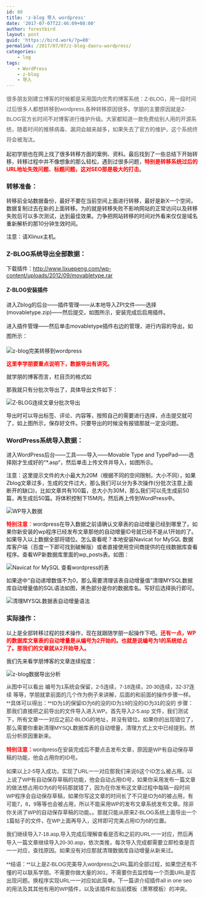 ```yaml
---
id: 80
title: 'z-blog 导入 wordpress'
date: '2017-07-07T22:46:09+08:00'
author: forestbird
layout: post
guid: 'https://bird.work/?p=80'
permalink: /2017/07/07/z-blog-daoru-wordpress/
categories:
    - log
tags:
    - WordPress
    - z-blog
    - 导入
---
```


 <span style="color: rgb(85, 85, 85); font-family: Verdana, Arial, Helvetica, sans-serif; font-size: 14px; line-height: 26.6px; text-align: justify; text-indent: 2em;">很多朋友刚建立博客的时候都是采用国内优秀的博客系统：Z-BLOG，用一段时间过后很多人都想转移到wordpress,各种转移原因很多。学朋的主要原因就是Z-BLOG官方长时间不对博客进行维护升级。大家都知道一款免费给别人用的开源系统，随着时间的推移病毒、漏洞会越来越多，如果失去了官方的维护，这个系统终将会被淘汰。</span>

起初学朋也在网上找了很多转移方面的案例、资料。最后找到了一些总结下开始转移，转移过程中并不像想象的那么轻松，遇到过很多问题，<span style="margin: 0px; padding: 0px; color: rgb(255, 0, 0);">**特别是转移系统过后的URL地址失效问题、标题问题，这对SEO那是极大的打击**</span>。

### 转移准备：

转移前全站数据备份，最好不要在当前空间上面进行转移，最好是新X一个空间，数据复制过去在新的上面转移。为的就是转移失败不影响网站的正常访问以及转移失败后可以多次测试，达到最佳效果。力争把网站转移的时间对外看来仅仅是域名重新解析的那10分钟生效时间。

注意：请Xlinux主机。

### Z-BLOG系统导出全部数据：

下载插件：http://www.lixuepeng.com/wp-content/uploads/2012/09/movabletype.rar

#### Z-BLOG安装插件

进入Zblog的后台——插件管理——从本地导入ZPI文件——选择(movabletype.zip)——然后提交，如图所示，安装完成后启用插件。

<span style="line-height: 26.6px; text-indent: 2em;">进入插件管理——然后单击movabletype插件右边的管理，进行内容的导出，如图所示：</span>

![z-blog完美转移到wordpress](http://www.zhaoweifeng.cn/blog/upload/201707071447376385.jpg "Z-BLOG安装数据转移插件")

<span style="margin: 0px; padding: 0px; color: rgb(255, 0, 0);">**这里李学朋要重点说明下，数据导出有讲究。**</span>

就学朋的博客而言，栏目页的格式如

那我就只有分批次导出了，具体导出文件如下：

![Z-BLOG连续文章分批次导出](http://www.zhaoweifeng.cn/blog/upload/201707071447383588.jpg "Z-BLOG连续文章分批次导出")

导出时可以导出标签、评论、内容等，按照自己的需要进行选择，点击提交就可了，如上图所示，保存好文件。只要导出的时候没有报错那就一定没问题。

### WordPress系统导入数据：

进入WordPress后台——工具——导入——Movable Type and TypePad——选择刚才生成好的“\*.asp“，然后单击上传文件并导入，如图所示。

注意：这里提示文件的大小最大为20M（根据不同的空间限制，大小不同），如果Zblog文章过多，生成的文件过大，那么我们可以分为多次操作(分批次注意上面断开的缺口)，比如文章共有100篇，总大小为30M，那么我们可以先生成前50篇，再生成后50篇。将体积控制下15M内，然后再上传到WordPress中。

![WP导入数据](http://www.zhaoweifeng.cn/blog/upload/201707071447386223.jpg "WP导入数据")

<span style="margin: 0px; padding: 0px; color: rgb(255, 0, 0);">**特别注意**：</span>wordpress在导入数据之前请确认文章表的自动增量已经到哪里了。如果你新安装的wp程序已经发布文章那他的自动增量ID号就已经不是从1开始的了。如果导入以上数据全部将错位。怎么查看呢？本地安装Navicat for MySQL 数据库客户端（百度一下即可找到破解版）或者直接使用空间商提供的在线数据库查看程序。查看WP新数据库里面的wp\_posts表。如图：

![Navicat for MySQL 查看wordpress的表](http://www.zhaoweifeng.cn/blog/upload/201707071447393556.jpg "Navicat for MySQL 查看wordpress的表")

如果途中“自动递增数值不为0，那么需要清理该表自动增量值”清理MYSQL数据库自动增量值的SQL语法如图，黑色部分是你的数据库名。写好后选择执行即可。

![清理MYSQL数据表自动增量语法](http://www.zhaoweifeng.cn/blog/upload/201707071447391871.jpg "清理MYSQL数据表自动增量语法")

### 实际操作：

以上是全部转移过程的技术操作，现在就跟随学朋一起操作下吧。<span style="margin: 0px; padding: 0px; color: rgb(255, 0, 0);">**还有一点，WP的数据库文章表的自动增量是从编号为2开始的。也就是说编号为1的系统给占了。那我们的文章就从2开始导入。**</span>

我们先来看学朋博客的文章连续程度：

![z-blog数据导出分析](http://www.zhaoweifeng.cn/blog/upload/201707071447397277.jpg "z-blog数据导出分析")

<div style="margin: 0px; padding: 0px; border: 0px; color: rgb(51, 51, 51); font-family: Verdana, Arial, Helvetica, sans-serif; font-size: 14px; line-height: 21.6px;"> 从图中可以看出 编号为1系统会保留，2-5连续，7-18连续，20-30连续，32-37连续 等等，学朋就拿前面的几个作为例子来讲解，后面的和前面的操作步骤一样。**具体可以得出：**ID为1的保留ID为6的没的ID为19的没的ID为31的没的 步骤：那我们直接把之前导出的文件导入进入WP。首先导入2-5.asp 文件，我们测试下，所有文章一一对应之前Z-BLOG的地址，并没有错位。如果你的出现错位了，那么需要你重新清理MYSQL数据库表的自动增量，清理方式上文中已经提到。然后分析原因重新来。

<span style="margin: 0px; padding: 0px; color: rgb(255, 0, 0);">**特别注意：**</span>wordpress在安装完成后不要点击发布文章，原因是WP有自动保存草稿的功能，他会占用你的ID号。

如果以上2-5导入成功，实现了URL一一对应那我们来说6这个ID怎么被占用。以上说了WP有自动保存草稿的功能，他会自动占用ID号，如果你采用发布一篇文章的做法想占用ID为6的号码那就错了，因为在你发布这文章过程中每隔一段时间WP程序会自动保存草稿，如果你写这文章的时间长了不只是ID为6的被占用，有可能7，8，9等等也会被占用，所以不能采用WP的发布文章系统发布文章。除非你关闭了WP的自动保存草稿的功能。。那就只能从原来Z-BLOG系统上面导出一个1篇帖子的文件，在WP上面再导入，这样即可完美占用ID为6的位置。

我们继续导入7-18.asp,导入完成后理解查看是否和之前的URL一一对应，然后再导入一篇文章继续导入20-30.asp，依次类推，每次导入完成都需要立即检查是否一一对应，查找原因。如果没有对应那就清理数据库自动增量从新来过。

**结语：**以上是Z-BLOG完美导入wordpress之URL篇的全部过程，如果您还有不懂的可以联系学朋。不需要你做大量的301，不需要你去监控每一个页面URL是否出现问题。换程序实现URL一一对应如此简单。下一篇讲介绍插件all in one seo 的用法及其其他有用的WP插件，以及该插件和当前模板（萧寒模板）的冲突。

</div>